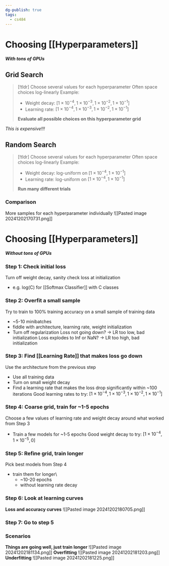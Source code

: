 ```yaml
---
dg-publish: true
tags:
  - cs484
---
```

# Choosing [[Hyperparameters]]
##### With tons of GPUs
## Grid Search
> [!tldr] Choose several values for each hyperparameter
> Often space choices log-linearly
> Example:
> * Weight decay: $[1\times 10^{-4}, 1\times 10^{-3}, 1\times 10^{-2}, 1\times 10^{-1}]$
> * Learning rate: $[1\times 10^{-4}, 1\times 10^{-3}, 1\times 10^{-2}, 1\times 10^{-1}]$
>   
> **Evaluate all possible choices on this hyperparameter grid**

*This is expensive!!!*

## Random Search
> [!tldr] Choose several values for each hyperparameter
> Often space choices log-linearly
> Example:
> * Weight decay: log-uniform on $[1\times 10^{-4}, 1\times 10^{-1}]$
> * Learning rate: log-uniform on $[1\times 10^{-4}, 1\times 10^{-1}]$
>   
> **Run many different trials**

### Comparison
More samples for each hyperparameter individually
![[Pasted image 20241202170731.png]]


# Choosing [[Hyperparameters]]
##### Without tons of GPUs
### Step 1: Check initial loss
Turn off weight decay, sanity check loss at initialization
* e.g. log(C) for [[Softmax Classifier]] with C classes 
### Step 2: Overfit a small sample
Try to train to 100% training accuracy on a small sample of training data
* ~5-10 minibatches
* fiddle with architecture, learning rate, weight initialization
* Turn off regularization
Loss not going down? → LR too low, bad initialization
Loss explodes to Inf or NaN? → LR too high, bad initialization
### Step 3: Find [[Learning Rate]] that makes loss go down
Use the architecture from the previous step
* Use all training data
* Turn on small weight decay
* Find a learning rate that makes the loss drop significantly within ~100 iterations
Good learning rates to try: $[1\times 10^{-4}, 1\times 10^{-3}, 1\times 10^{-2}, 1\times 10^{-1}]$
### Step 4: Coarse grid, train for ~1-5 epochs
Choose a few values of learning rate and weight decay around what worked from Step 3
* Train a few models for ~1-5 epochs
Good weight decay to try: $[1\times 10^{-4}, 1\times 10^{-5}, 0]$
### Step 5: Refine grid, train longer
Pick best models from Step 4
* train them for longer\
	* ~10-20 epochs
	* without learning rate decay
### Step 6: Look at learning curves
**Loss and accuracy curves**
![[Pasted image 20241202180705.png]]
### Step 7: Go to step 5
### Scenarios
**Things are going well, just train longer**
![[Pasted image 20241202181134.png]]
**Overfitting**
![[Pasted image 20241202181203.png]]
**Underfitting**
![[Pasted image 20241202181225.png]]
